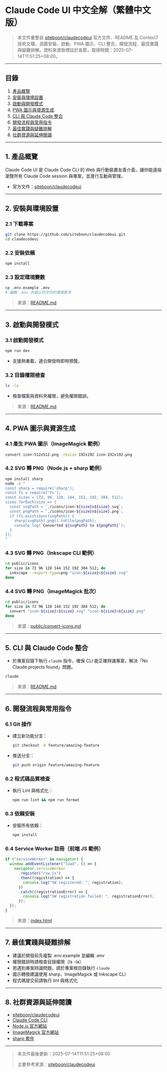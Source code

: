 # Claude Code UI 中文全解（繁體中文版）

> 本文件彙整自 [siteboon/claudecodeui](https://github.com/siteboon/claudecodeui) 官方文件、README 及 Context7 技術文檔，涵蓋安裝、啟動、PWA 圖示、CLI 整合、開發流程、最佳實踐與疑難排解。資料來源皆標註於各節，取得時間：2025-07-14T11:51:25+08:00。

---

## 目錄

1. [產品概覽](#1-產品概覽)
2. [安裝與環境設置](#2-安裝與環境設置)
3. [啟動與開發模式](#3-啟動與開發模式)
4. [PWA 圖示與資源生成](#4-pwa-圖示與資源生成)
5. [CLI 與 Claude Code 整合](#5-cli-與-claude-code-整合)
6. [開發流程與常用指令](#6-開發流程與常用指令)
7. [最佳實踐與疑難排解](#7-最佳實踐與疑難排解)
8. [社群資源與延伸閱讀](#8-社群資源與延伸閱讀)

---

## 1. 產品概覽

Claude Code UI 是 Claude Code CLI 的 Web 與行動裝置友善介面，讓你能遠端瀏覽所有 Claude Code session 與專案，並進行互動與管理。

- 官方文件：[siteboon/claudecodeui](https://github.com/siteboon/claudecodeui)

---

## 2. 安裝與環境設置

### 2.1 下載專案

```bash
git clone https://github.com/siteboon/claudecodeui.git
cd claudecodeui
```

### 2.2 安裝依賴

```bash
npm install
```

### 2.3 設定環境變數

```bash
cp .env.example .env
# 編輯 .env 內容以符合你的環境需求
```

> 來源：[README.md](https://github.com/siteboon/claudecodeui/blob/main/README.md)

---

## 3. 啟動與開發模式

### 3.1 啟動開發模式

```bash
npm run dev
```

- 支援熱重載，適合開發時即時預覽。

### 3.2 目錄權限檢查

```bash
ls -la
```

- 檢查檔案與資料夾權限，避免權限錯誤。

> 來源：[README.md](https://github.com/siteboon/claudecodeui/blob/main/README.md)

---

## 4. PWA 圖示與資源生成

### 4.1 產生 PWA 圖示（ImageMagick 範例）

```bash
convert icon-512x512.png -resize 192x192 icon-192x192.png
```

### 4.2 SVG 轉 PNG（Node.js + sharp 範例）

```bash
npm install sharp
node -e "
const sharp = require('sharp');
const fs = require('fs');
const sizes = [72, 96, 128, 144, 152, 192, 384, 512];
sizes.forEach(size => {
  const svgPath = `./icons/icon-${size}x${size}.svg`;
  const pngPath = `./icons/icon-${size}x${size}.png`;
  if (fs.existsSync(svgPath)) {
    sharp(svgPath).png().toFile(pngPath);
    console.log(`Converted ${svgPath} to ${pngPath}`);
  }
});
"
```

### 4.3 SVG 轉 PNG（Inkscape CLI 範例）

```bash
cd public/icons
for size in 72 96 128 144 152 192 384 512; do
  inkscape --export-type=png "icon-${size}x${size}.svg"
done
```

### 4.4 SVG 轉 PNG（ImageMagick 批次）

```bash
cd public/icons
for size in 72 96 128 144 152 192 384 512; do
  convert "icon-${size}x${size}.svg" "icon-${size}x${size}.png"
done
```

> 來源：[public/convert-icons.md](https://github.com/siteboon/claudecodeui/blob/main/public/convert-icons.md)

---

## 5. CLI 與 Claude Code 整合

- 於專案目錄下執行 `claude` 指令，確保 CLI 能正確辨識專案，解決「No Claude projects found」問題。

```bash
claude
```

> 來源：[README.md](https://github.com/siteboon/claudecodeui/blob/main/README.md)

---

## 6. 開發流程與常用指令

### 6.1 Git 操作

- 建立新功能分支：
  ```bash
  git checkout -b feature/amazing-feature
  ```
- 推送分支：
  ```bash
  git push origin feature/amazing-feature
  ```

### 6.2 程式碼品質檢查

- 執行 Lint 與格式化：
  ```bash
  npm run lint && npm run format
  ```

### 6.3 依賴安裝

- 安裝所有依賴：
  ```bash
  npm install
  ```

### 6.4 Service Worker 註冊（前端 JS 範例）

```javascript
if ("serviceWorker" in navigator) {
  window.addEventListener("load", () => {
    navigator.serviceWorker
      .register("/sw.js")
      .then((registration) => {
        console.log("SW registered: ", registration);
      })
      .catch((registrationError) => {
        console.log("SW registration failed: ", registrationError);
      });
  });
}
```

> 來源：[index.html](https://github.com/siteboon/claudecodeui/blob/main/index.html)

---

## 7. 最佳實踐與疑難排解

- 建議於開發前先複製 .env.example 並編輯 .env
- 權限錯誤時請檢查目錄權限（ls -la）
- 若遇到專案辨識問題，請於專案根目錄執行 `claude`
- 圖示轉換建議使用 sharp、ImageMagick 或 Inkscape CLI
- 程式碼提交前請執行 lint 與格式化

---

## 8. 社群資源與延伸閱讀

- [siteboon/claudecodeui](https://github.com/siteboon/claudecodeui)
- [Claude Code CLI](https://github.com/anthropics/claude-code)
- [Node.js 官方網站](https://nodejs.org/)
- [ImageMagick 官方網站](https://imagemagick.org/)
- [sharp 套件](https://www.npmjs.com/package/sharp)

---

> 本文件最後更新：2025-07-14T11:51:25+08:00
>
> 主要參考來源：[siteboon/claudecodeui](https://github.com/siteboon/claudecodeui)
